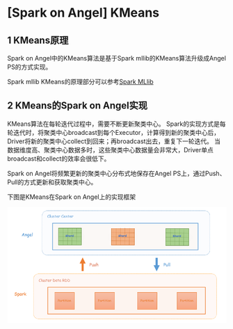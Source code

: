 # [Spark on Angel] KMeans

## 1 KMeans原理
Spark on Angel中的KMeans算法是基于Spark mllib的KMeans算法升级成Angel PS的方式实现。

Spark mllib KMeans的原理部分可以参考[Spark  MLlib](https://spark.apache.org/docs/2.1.1/ml-clustering.html#k-means)

## 2 KMeans的Spark on Angel实现
KMeans算法在每轮迭代过程中，需要不断更新聚类中心。
Spark的实现方式是每轮迭代时，将聚类中心broadcast到每个Executor，计算得到新的聚类中心后，Driver将新的聚类中心collect到回来；再broadcast出去，重复下一轮迭代。
当数据维度高、聚类中心数据多时，这些聚类中心数据量会非常大，Driver单点broadcast和collect的效率会很低下。

Spark on Angel将频繁更新的聚类中心分布式地保存在Angel PS上，通过Push、Pull的方式更新和获取聚类中心。

下图是KMeans在Spark on Angel上的实现框架

![](../imgs/sona_kmeans.png)
